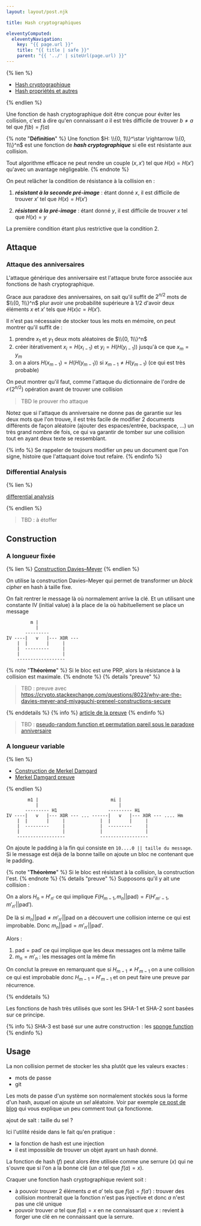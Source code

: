 ```yaml
---
layout: layout/post.njk

title: Hash cryptographiques

eleventyComputed:
  eleventyNavigation:
    key: "{{ page.url }}"
    title: "{{ title | safe }}"
    parent: "{{ '../' | siteUrl(page.url) }}"
---
```


{% lien %}

- [Hash cryptographique](https://fr.wikipedia.org/wiki/Fonction_de_hachage_cryptographique)
- [Hash propriétés et autres](https://membres-ljk.imag.fr/Bruno.Grenet/IntroCrypto/4.HashFunctions.pdf)

{% endlien %}

Une fonction de hash cryptographique doit être conçue pour éviter les collision, c'est à dire qu'en connaissant $a$ il est très difficile de trouver $b \neq a$ tel que $f(b) = f(a)$

{% note "**Définition**" %}
Une fonction $H: \\{0, 1\\}^\star \rightarrow \\{0, 1\\}^n$ est une fonction de ***hash cryptographique*** si elle est résistante aux collision.

Tout algorithme efficace ne peut rendre un couple $(x, x')$ tel que $H(x) = H(x')$ qu'avec un avantage négligeable.
{% endnote %}

On peut relâcher la condition de résistance à la collision en :

1. ***résistant à la seconde pré-image*** : étant donné $x$, il est difficile de trouver $x'$ tel que $H(x) = H(x')$

2. ***résistant à la pré-image*** : étant donné $y$, il est difficile de trouver $x$ tel que $H(x) = y$

La première condition étant plus restrictive que la condition 2.

## Attaque

### Attaque des anniversaires

L'attaque générique des anniversaire est l'attaque brute force associée aux fonctions de hash cryptographique.

Grace aux paradoxe des anniversaires, on sait qu'il suffit de $2^{n/2}$ mots de $\\{0, 1\\}^n$ plur avoir une probabilité supérieure à 1/2 d'avoir deux éléments $x$ et $x'$ tels que $H(x)c = H(x')$.

Il n'est pas nécessaire de stocker tous les mots en mémoire, on peut montrer qu'il suffit de :

1. prendre $x_1$ et $y_1$ deux mots aléatoires de $\\{0, 1\\}^n$
2. créer itérativement $x_i = H(x_{i−1})$ et $y_i = H(H(y_{i−1}))$ jusqu'à ce que $x_m = y_m$
3. on a alors $H(x_{m−1}) = H(H(y_{m−1}))$ si $x_{m-1} \neq H(y_{m−1})$ (ce qui est très probable)

On peut montrer qu'il faut, comme l'attaque du dictionnaire de l'ordre de $\mathcal{O}(2^{n/2})$ opération avant de trouver une collision

> TBD le prouver rho attaque

Notez que si l'attaque ds anniversaire ne donne pas de garantie sur les deux mots que l'on trouve, il est très facile de modifier 2 documents différents de façon aléatoire (ajouter des espaces/entrée, backspace, ...) un très grand nombre de fois, ce qui va garantir de tomber sur une collision tout en ayant deux texte se ressemblant.

{% info %}
Se rappeler de toujours modifier un peu un document que l'on signe, histoire que l'attaquant doive tout refaire.
{% endinfo %}

### Differential Analysis

{% lien %}

[differential analysis](https://en.wikipedia.org/wiki/Differential_cryptanalysis)

{% endlien %}

> TBD : à étoffer

## Construction

### A longueur fixée

{% lien %}
[Construction Davies–Meyer](https://fr.wikipedia.org/wiki/Construction_de_Davies-Meyer)
{% endlien %}

On utilise la construction Davies–Meyer qui permet de transformer un *block cipher* en hash à taille fixe.

On fait rentrer le message là où normalement arrive la clé. Et un utilisant une constante IV (initial value) à la place de la où habituellement se place un message

```
         m |
           |
       ---------
IV ----|   v   |--- XOR ---
    |  |       |     |
    |  ---------     |
    |                |
    ------------------               
```

{% note "**Théorème**" %}
Si le bloc est une PRP, alors la résistance à la collision est maximale.
{% endnote %}
{% details "preuve" %}
> TBD : preuve avec <https://crypto.stackexchange.com/questions/8023/why-are-the-davies-meyer-and-miyaguchi-preneel-constructions-secure>

{% enddetails %}
{% info %}
[article de la preuve](<https://www.cs.ucdavis.edu/~rogaway/papers/hash.pdf>)
{% endinfo %}

> TBD : [pseudo-random function et permutation pareil sous le paradoxe anniversaire](https://crypto.stackexchange.com/questions/75304/what-is-the-difference-between-pseudorandom-permutation-pseudorandom-function-bl)

### A longueur variable

{% lien %}

- [Construction de Merkel Damgard](https://fr.wikipedia.org/wiki/Construction_de_Merkle-Damg%C3%A5rd)
- [Merkel Damgard preuve](https://www.youtube.com/watch?v=s7arHByjSOw)

{% endlien %}

```
        m1 |                           mi |                
           |                              |                
       --------- H1                   --------- Hi           
IV ----|   v   |--- XOR --- ... ------|   v   |--- XOR --- .... Hm
    |  |       |     |             |  |       |     |     
    |  ---------     |             |  ---------     |      
    |                |             |                |      
    ------------------             ------------------           
```

On ajoute le padding à la fin qui consiste en `10....0 || taille du message`. Si le message est déjà de la bonne taille on ajoute un bloc ne contenant que le padding.

{% note "**Théorème**" %}
Si le bloc est résistant à la collision, la construction l'est.
{% endnote %}
{% details "preuve" %}
Supposons qu'il y ait une collision :

On a alors $H_n$ = $H'_{n'}$ ce qui implique $F(H_{m-1}, m_n || \text{pad}) = F(H'_{m'-1}, m'_{n'} || \text{pad}')$.

De là si $m_n || \text{pad} \neq m'_{n'} || \text{pad}$ on a découvert une collision interne ce qui est improbable. Donc $m_n || \text{pad} = m'_{n'} || \text{pad}'$.

Alors :

1. $\text{pad} = \text{pad}'$ ce qui implique que les deux messages ont la même taille
2. $m_n = m'_n$ : les messages ont la même fin

On conclut la preuve en remarquant que si $H_{m-1} \neq H'_{m-1}$ on a une collision ce qui est improbable donc $H_{m-1}$ = $H'_{m -1}$ et on peut faire une preuve par récurrence.

{% enddetails %}

Les fonctions de hash très utilisés que sont les SHA-1 et SHA-2 sont basées sur ce principe.

{% info %}
SHA-3 est basé sur une autre construction : les [sponge function](https://en.wikipedia.org/wiki/Sponge_function)
{% endinfo %}

## Usage

La non collision permet de stocker les sha plutôt que les valeurs exactes :

- mots de passe
- git

Les mots de passe d'un système son normalement stockés sous la forme d'un hash, auquel on ajoute un *sel* aléatoire. Voir par exemple [ce post de blog](https://patouche.github.io/2015/03/21/stocker-des-mots-de-passe/) qui vous explique un peu comment tout ça fonctionne.

ajout de salt : taille du sel ?

Ici l'utilité réside dans le fait qu'en pratique :

- la fonction de hash est une injection
- il est impossible de trouver un objet ayant un hash donné.

La fonction de hash ($f$) peut alors être utilisée comme une serrure ($x$) qui ne s'ouvre que si l'on a la bonne clé (un $a$ tel que $f(a) = x$).

Craquer une fonction hash cryptographique revient soit :

- à pouvoir trouver 2 éléments $a$ et $a'$ tels que $f(a) = f(a')$ : trouver des collision montrerait que la fonction n'est pas injective et donc $a$ n'est pas une clé unique
- pouvoir trouver $a$ tel que $f(a) = x$ en ne connaissant que $x$ : revient à forger une clé en ne connaissant que la serrure.

